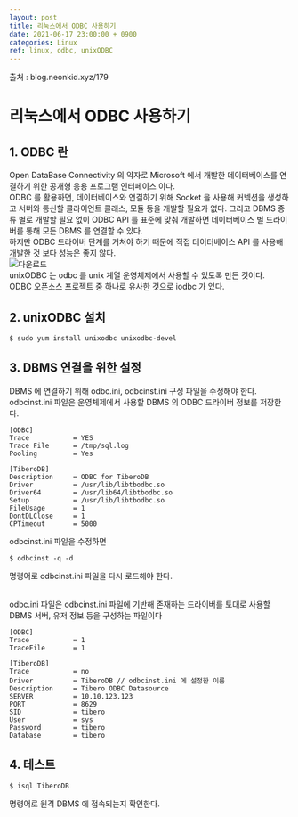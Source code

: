 ```yaml
---
layout: post
title: 리눅스에서 ODBC 사용하기
date: 2021-06-17 23:00:00 + 0900
categories: Linux
ref: linux, odbc, unixODBC
---
```


출처 : blog.neonkid.xyz/179   

# 리눅스에서 ODBC 사용하기
## 1. ODBC 란
Open DataBase Connectivity 의 약자로 Microsoft 에서 개발한 데이터베이스를 연결하기 위한 공개형 응용 프로그램 인터페이스 이다.   
ODBC 를 활용하면, 데이터베이스와 연결하기 위해 Socket 을 사용해 커넥션을 생성하고 서버와 통신할 클라이언트 클래스, 모듈 등을 개발할 필요가 없다. 그리고 DBMS 종류 별로 개발할 필요 없이 ODBC API 를 표준에 맞춰 개발하면 데이터베이스 별 드라이버를 통해 모든 DBMS 를 연결할 수 있다.   
하지만 ODBC 드라이버 단계를 거쳐야 하기 때문에 직접 데이터베이스 API 를 사용해 개발한 것 보다 성능은 좋지 않다.   
![다운로드](https://user-images.githubusercontent.com/13375810/122409182-e56fa580-cfbd-11eb-92e3-de73ff0d97eb.png)
<br/>
unixODBC 는 odbc 를 unix 계열 운영체제에서 사용할 수 있도록 만든 것이다.   
ODBC 오픈소스 프로젝트 중 하나로 유사한 것으로 iodbc 가 있다.

## 2. unixODBC 설치
```
$ sudo yum install unixodbc unixodbc-devel
```

## 3. DBMS 연결을 위한 설정
DBMS 에 연결하기 위해 odbc.ini, odbcinst.ini 구성 파일을 수정해야 한다.   
odbcinst.ini 파일은 운영체제에서 사용할 DBMS 의 ODBC 드라이버 정보를 저장한다.
```
[ODBC]
Trace           = YES
Trace File      = /tmp/sql.log
Pooling         = Yes

[TiberoDB]
Description     = ODBC for TiberoDB
Driver          = /usr/lib/libtbodbc.so
Driver64        = /usr/lib64/libtbodbc.so
Setup           = /usr/lib/libtbodbc.so
FileUsage       = 1
DontDLClose     = 1
CPTimeout       = 5000
```
odbcinst.ini 파일을 수정하면   
```
$ odbcinst -q -d 
```
명령어로 odbcinst.ini 파일을 다시 로드해야 한다.

<br/>
odbc.ini 파일은 odbcinst.ini 파일에 기반해 존재하는 드라이버를 토대로 사용할 DBMS 서버, 유저 정보 등을 구성하는 파일이다   

```
[ODBC]
Trace           = 1
TraceFile       = 1

[TiberoDB]
Trace           = no
Driver          = TiberoDB // odbcinst.ini 에 설정한 이름
Description     = Tibero ODBC Datasource
SERVER          = 10.10.123.123
PORT            = 8629
SID             = tibero
User            = sys
Password        = tibero
Database        = tibero
```

## 4. 테스트
```
$ isql TiberoDB
```
명령어로 원격 DBMS 에 접속되는지 확인한다.